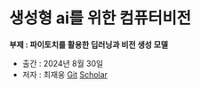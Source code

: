 # 생성형 ai를 위한 컴퓨터비전

**부제 : 파이토치를 활용한 딥러닝과 비전 생성 모델**

* 출간 : 2024년 8월 30일
* 저자 : 최재웅 [Git](https://github.com/jaewoong1) [Scholar](https://scholar.google.com/citations?user=cLyUoKYAAAAJ&hl=ko)
